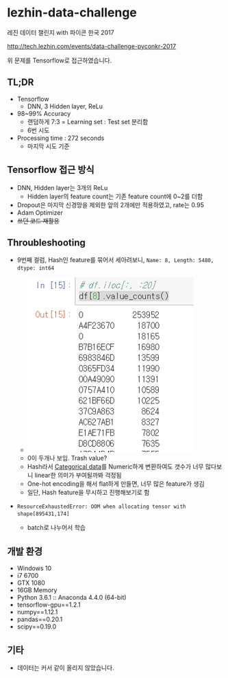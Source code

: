 # lezhin-data-challenge
레진 데이터 챌린지 with 파이콘 한국 2017 

http://tech.lezhin.com/events/data-challenge-pyconkr-2017

위 문제를 Tensorflow로 접근하였습니다.



## TL;DR

* Tensorflow
  * DNN, 3 Hidden layer, ReLu
* 98~99% Accuracy 
  * 랜덤하게 7:3 = Learning set : Test set 분리함
  * 6번 시도
* Processing time : 272 seconds
  * 마지막 시도 기준




## Tensorflow 접근 방식

* DNN, Hidden layer는 3개의 ReLu
  * Hidden layer의 feature count는 기존 feature count에 0~2를 더함
* Dropout은 마지막 신경망을 제외한 앞의 2개에만 적용하였고, rate는 0.95
* Adam Optimizer
* ~~쓰던 코드 재활용~~




## Throubleshooting

* 9번째 컬럼, Hash인 feature를 묶어서 세아려보니, `Name: 8, Length: 5480, dtype: int64`
  * ![Hash feature count](img/hash_feature_count.png)
  * 0이 두개나 보임. Trash value?
  * Hash라서 [Categorical data](https://pandas.pydata.org/pandas-docs/stable/categorical.html)를 Numeric하게 변환하여도 갯수가 너무 많다보니 linear한 의미가 부여될까봐 걱정됨
  * One-hot encoding을 해서 flat하게 만들면, 너무 많은 feature가 생김
  * 일단, Hash feature을 무시하고 진행해보기로 함

* `ResourceExhaustedError: OOM when allocating tensor with shape[895431,174]`
  * batch로 나누어서 학습




## 개발 환경

* Windows 10
* i7 6700
* GTX 1080
* 16GB Memory
* Python 3.6.1 :: Anaconda 4.4.0 (64-bit)
* tensorflow-gpu==1.2.1
* numpy==1.12.1
* pandas==0.20.1
* scipy==0.19.0




## 기타

* 데이터는 커서 같이 올리지 않았습니다.

